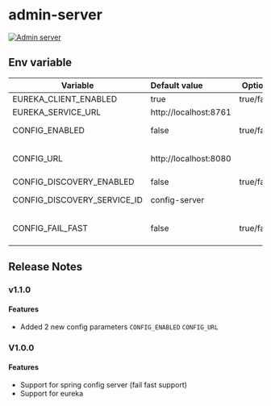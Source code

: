 # admin-server

[![Admin server](https://dockeri.co/image/robert2411/admin-server)](https://hub.docker.com/r/robert2411/admin-server)

## Env variable

| Variable                    | Default value         | Options    | Description                                                                           |
| --------------------------- |:----------------------| -----------|---------------------------------------------------------------------------------------|
| EUREKA_CLIENT_ENABLED       | true                  | true/false | Find other applications using eureka                                                  |
| EUREKA_SERVICE_URL          | http://localhost:8761 |            | /euraka is added to the url by default                                                |
| CONFIG_ENABLED              | false                 | true/false | Enable fetching configuration from the config server                                  |
| CONFIG_URL                  | http://localhost:8080 |            | The url of the config server (not needed if CONFIG_DISCOVERY_ENABLED=true)            |
| CONFIG_DISCOVERY_ENABLED    | false                 | true/false | Find the config server using eurkea?                                                  |
| CONFIG_DISCOVERY_SERVICE_ID | config-server         |            | The name under witch the config server is registed in eureka                          |
| CONFIG_FAIL_FAST            | false                 | true/false | Fail application startup if the config server is not found (6 retries before failure) |


## Release Notes
### v1.1.0
#### Features
 - Added 2 new config parameters `CONFIG_ENABLED` `CONFIG_URL`

### V1.0.0
#### Features
 - Support for spring config server (fail fast support)
 - Support for eureka